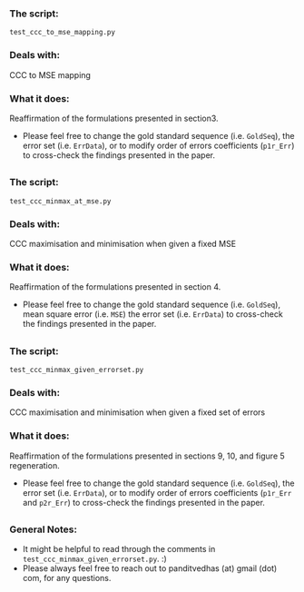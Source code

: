 ### The script: 
`test_ccc_to_mse_mapping.py`
### Deals with: 
CCC to MSE mapping
### What it does: 
Reaffirmation of the formulations presented in section3.
* Please feel free to change the gold standard sequence (i.e. `GoldSeq`), the error set (i.e. `ErrData`), or to modify order of errors coefficients (`p1r_Err`) to cross-check the findings presented in the paper. 

##

### The script: 
`test_ccc_minmax_at_mse.py`
### Deals with: 
CCC maximisation and minimisation when given a fixed MSE
### What it does: 
Reaffirmation of the formulations presented in section 4.
* Please feel free to change the gold standard sequence (i.e. `GoldSeq`), mean square error (i.e. `MSE`) the error set (i.e. `ErrData`) to cross-check the findings presented in the paper. 

##

### The script: 
`test_ccc_minmax_given_errorset.py`
### Deals with: 
CCC maximisation and minimisation when given a fixed set of errors
### What it does: 
Reaffirmation of the formulations presented in sections 9, 10, and figure 5 regeneration.
* Please feel free to change the gold standard sequence (i.e. `GoldSeq`), the error set (i.e. `ErrData`), or to modify order of errors coefficients (`p1r_Err` and `p2r_Err`) to cross-check the findings presented in the paper. 

##

### General Notes:
* It might be helpful to read through the comments in `test_ccc_minmax_given_errorset.py`. :)
* Please always feel free to reach out to panditvedhas (at) gmail (dot) com, for any questions.

